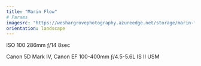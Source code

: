 ```yaml
---
title: "Marin Flow"
# Params
imagesrc: "https://weshargrovephotography.azureedge.net/storage/marin-flow.jpg"
orientation: landscape
---
```


ISO 100 286mm ƒ/14 8sec

Canon 5D Mark IV, Canon EF 100-400mm ƒ/4.5-5.6L IS II USM
